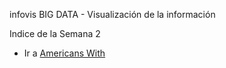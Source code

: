 infovis BIG DATA - Visualización de la información

Indice de la Semana 2

* Ir a [Americans With](https://leito1981.github.io/infovis/S2/Americans.html)
